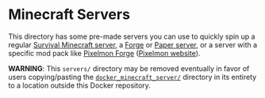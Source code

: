 # Minecraft Servers

This directory has some pre-made servers you can use to quickly spin up a regular [Survival Minecraft server](./mc-survival1/), a [Forge](./mc-forge1/) or [Paper server](./mc-paper1/), or a server with a specific mod pack like [Pixelmon Forge](./mc-forge-pixelmon1/) ([Pixelmon website](https://reforged.gg)).

**WARNING**: This `servers/` directory may be removed eventually in favor of users copying/pasting the [`docker_minecraft_server/`](../) directory in its entirety to a location outside this Docker repository.
